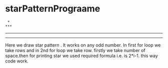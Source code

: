 # starPatternPrograame
     *
    ***
   *****
  *******
  
  Here we draw star pattern . It works on any odd number.
  In first for loop we take rows and in 2nd for loop we take row.
  firstly we take number of space.then for printing star we used required formula i.e. is 2*i-1.
  this way code work.
